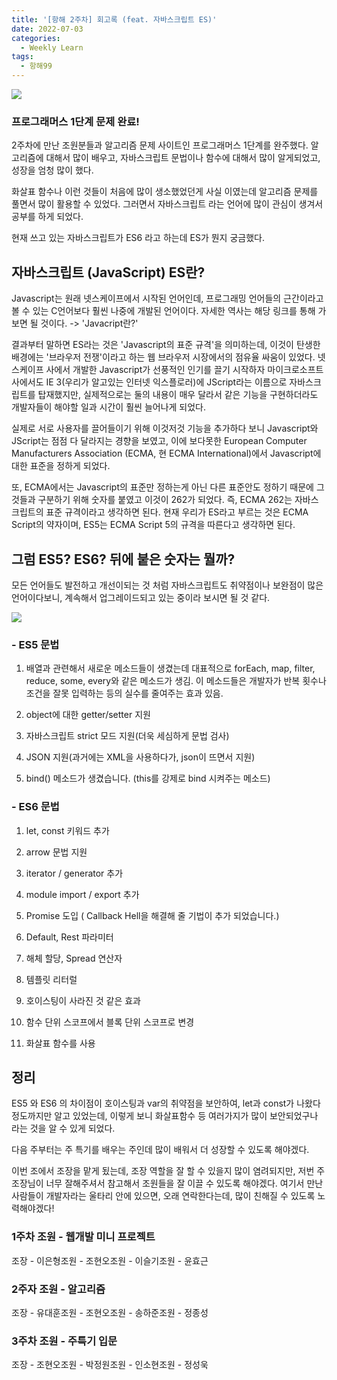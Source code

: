 ```yaml
---
title: '[항해 2주차] 회고록 (feat. 자바스크립트 ES)'
date: 2022-07-03
categories:
  - Weekly Learn
tags:
  - 항해99
---
```


![](https://velog.velcdn.com/images/gusdh2/post/500e99a3-961e-4cd2-bbc0-6170c8dab829/image.png)

### 프로그래머스 1단계 문제 완료!

2주차에 만난 조원분들과 알고리즘 문제 사이트인 프로그래머스 1단계를 완주했다. 알고리즘에 대해서 많이 배우고, 자바스크립트 문법이나 함수에 대해서 많이 알게되었고, 성장을 엄청 많이 했다.

화살표 함수나 이런 것들이 처음에 많이 생소했었던게 사실 이였는데 알고리즘 문제를 풀면서 많이 활용할 수 있었다. 그러면서 자바스크립트 라는 언어에 많이 관심이 생겨서 공부를 하게 되었다.

현재 쓰고 있는 자바스크립트가 ES6 라고 하는데 ES가 뭔지 궁금했다.

## 자바스크립트 (JavaScript) ES란?

Javascript는 원래 넷스케이프에서 시작된 언어인데, 프로그래밍 언어들의 근간이라고 볼 수 있는 C언어보다 훨씬 나중에 개발된 언어이다. 자세한 역사는 해당 링크를 통해 가보면 될 것이다. -> 'Javacript란?'

결과부터 말하면 ES라는 것은 'Javascript의 표준 규격'을 의미하는데, 이것이 탄생한 배경에는 '브라우저 전쟁'이라고 하는 웹 브라우저 시장에서의 점유율 싸움이 있었다. 넷스케이프 사에서 개발한 Javascript가 선풍적인 인기를 끌기 시작하자 마이크로소프트 사에서도 IE 3(우리가 알고있는 인터넷 익스플로러)에 JScript라는 이름으로 자바스크립트를 탑재했지만, 실제적으로는 둘의 내용이 매우 달라서 같은 기능을 구현하더라도 개발자들이 해야할 일과 시간이 훨씬 늘어나게 되었다.

실제로 서로 사용자를 끌어들이기 위해 이것저것 기능을 추가하다 보니 Javascript와 JScript는 점점 다 달라지는 경향을 보였고, 이에 보다못한 European Computer Manufacturers Association (ECMA, 현 ECMA International)에서 Javascript에 대한 표준을 정하게 되었다.

또, ECMA에서는 Javascript의 표준만 정하는게 아닌 다른 표준안도 정하기 때문에 그것들과 구분하기 위해 숫자를 붙였고 이것이 262가 되었다. 즉, ECMA 262는 자바스크립트의 표준 규격이라고 생각하면 된다. 현재 우리가 ES라고 부르는 것은 ECMA Script의 약자이며, ES5는 ECMA Script 5의 규격을 따른다고 생각하면 된다.

## 그럼 ES5? ES6? 뒤에 붙은 숫자는 뭘까?

모든 언어들도 발전하고 개선이되는 것 처럼 자바스크립트도 취약점이나 보완점이 많은 언어이다보니, 계속해서 업그레이드되고 있는 중이라 보시면 될 것 같다.

![](https://velog.velcdn.com/images/gusdh2/post/f672c800-91a5-4b00-b709-65a4bbb22f43/image.png)

### - ES5 문법

1. 배열과 관련해서 새로운 메소드들이 생겼는데 대표적으로 forEach, map, filter, reduce, some, every와 같은 메소드가 생김. 이 메소드들은 개발자가 반복 횟수나 조건을 잘못 입력하는 등의 실수를 줄여주는 효과 있음.

2. object에 대한 getter/setter 지원
3. 자바스크립트 strict 모드 지원(더욱 세심하게 문법 검사)
4. JSON 지원(과거에는 XML을 사용하다가, json이 뜨면서 지원)
5. bind() 메소드가 생겼습니다. (this를 강제로 bind 시켜주는 메소드)

### - ES6 문법

1. let, const 키워드 추가

2. arrow 문법 지원

3. iterator / generator 추가

4. module import / export 추가

5. Promise 도입 ( Callback Hell을 해결해 줄 기법이 추가 되었습니다.)

6. Default, Rest 파라미터

7. 해체 할당, Spread 연산자

8. 템플릿 리터럴

9. 호이스팅이 사라진 것 같은 효과

10. 함수 단위 스코프에서 블록 단위 스코프로 변경

11. 화살표 함수를 사용

## 정리

ES5 와 ES6 의 차이점이 호이스팅과 var의 취약점을 보안하여, let과 const가 나왔다 정도까지만 알고 있었는데, 이렇게 보니 화살표함수 등 여러가지가 많이 보안되었구나 라는 것을 알 수 있게 되었다.

다음 주부터는 주 특기를 배우는 주인데 많이 배워서 더 성장할 수 있도록 해야겠다.

이번 조에서 조장을 맡게 됬는데, 조장 역할을 잘 할 수 있을지 많이 염려되지만, 저번 주 조장님이 너무 잘해주셔서 참고해서 조원들을 잘 이끌 수 있도록 해야겠다. 여기서 만난 사람들이 개발자라는 울타리 안에 있으면, 오래 연락한다는데, 많이 친해질 수 있도록 노력해야겠다!

### 1주차 조원 - 웹개발 미니 프로젝트

조장 - 이은형조원 - 조현오조원 - 이슬기조원 - 윤효근

### 2주자 조원 - 알고리즘

조장 - 유대훈조원 - 조현오조원 - 송하준조원 - 정종성

### 3주차 조원 - 주특기 입문

조장 - 조현오조원 - 박정원조원 - 인소현조원 - 정성욱
